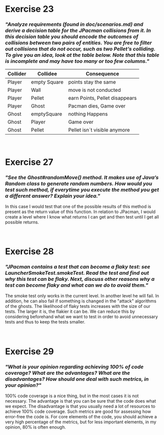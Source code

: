 # Exercise 23

### *"Analyze requirements (found in doc/scenarios.md) and derive a decision table for the JPacman collisions from it. In this decision table you should encode the outcomes of collisions between two pairs of entities. You are free to filter out collisions that do not occur, such as two Pellet’s colliding. To give you an idea, look at the table below. Note that this table is incomplete and may have too many or too few columns."*

|Collider|Collidee|Consequence|
|--------|--------|-----------|
| Player |empty Square|points stay the same|
| Player | Wall | move is not conducted|
| Player | Pellet | earn Points, Pellet disappears|
| Player | Ghost |Pacman dies, Game over|
| Ghost | emptySquare | nothing Happens|
| Ghost | Player| Game over|
| Ghost| Pellet | Pellet isn´t visible anymore|

<br/>


# Exercise 27

### *"See the Ghost#randomMove() method. It makes use of Java’s Random class to generate random numbers. How would you test such method, if everytime you execute the method you get a different answer? Explain your idea."*

In this case I would test that one of the possible results of this method is present as the return value of this function. In relation to JPacman, I would create a level where I know what returns I can get and then test until I get all possible returns. 

<br/>


# Exercise 28

### *"JPacman contains a test that can become a flaky test: see LauncherSmokeTest.smokeTest. Read the test and find out why this test can be flaky. Next, discuss other reasons why a test can become flaky and what can we do to avoid them."*

The smoke test only works in the current level. In another level he will fail. In addition, he can also fail if something is changed in the "attack" algorithms of the ghosts. The likelihood of flaky tests increases with the size of our tests. The larger it is, the flakier it can be. We can reduce this by considering beforehand what we want to test in order to avoid unnecessary tests and thus to keep the tests smaller. 

<br/>


# Exercise 29

### *"What is your opinion regarding achieving 100% of code coverage? What are the advantages? What are the disadvantages? How should one deal with such metrics, in your opinion?"*

100% code coverage is a nice thing, but in the most cases it is not necessary. The advantage is that you can be sure that the code does what we expect. The disadvantage is that you usually need a lot of resources to achieve 100% code coverage. Such metrics are good for assessing how error-free the code is. For core elements of the code, you should achieve a very high percentage of the metrics, but for less important elements, in my opinion, 80% is often enough.

</br>